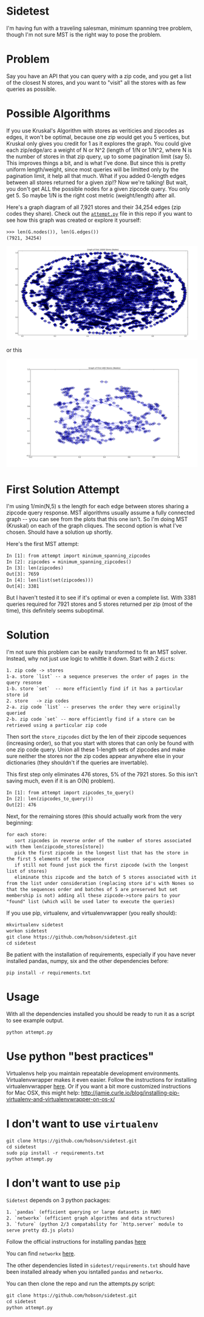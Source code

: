 # <a name="Sidetest"/>Sidetest

I'm having fun with a traveling salesman, minimum spanning tree problem, though I'm not sure MST is the right way to pose the problem.  

# <a name="Problem"/>Problem

Say you have an API that you can query with a zip code, and you get a list of the closest N stores, and you want to "visit" all the stores with as few queries as possible. 

# <a name="PossibleAlgorithms"/>Possible Algorithms

If you use Kruskal's Algorithm with stores as veriticies and zipcodes as edges, it won't be optimal, because one zip would get you 5 vertices, but Kruskal only gives you credit for 1 as it explores the graph. You could give each zip/edge/arc a weight of N or N^2 (length of 1/N or 1/N^2, where N is the number of stores in that zip query, up to some pagination limit (say 5).  This improves things a bit, and is what I've done. But since this is pretty uniform length/weight, since most queries will be limitted only by the pagination limit, it help all that much. What if you added 0-length edges between all stores returned for a given zip!? Now we're talking! But wait, you don't get ALL the possible nodes for a given zipcode query. You only get 5.  So maybe 1/N is the right cost metric (weight/length) after all. 

Here's a graph diagram of all 7,921 stores and their 34,254 edges (zip codes they share). Check out the [`attempt.py`](https://github.com/hobson/sidetest/blob/master/attempt.py) file in this repo if you want to see how this graph was created or explore it yourself:

    >>> len(G.nodes()), len(G.edges())
    (7921, 34254)

![Force-Directed Graph Diagram](spring50edges.png?raw=true "50 Store-Zipcode Edges, Force-Directed Layout")

or this

![Shell Graph Diagram](shell50edges.png?raw=true "50 Store-Zipcode Edges, Shell (Circle) Layout")

# <a name="FirstSolutionAttempt"/>First Solution Attempt

I'm using 1/min(N,5) s the length for each edge between stores sharing a zipcode query response. MST algorithms usually assume a fully connected graph -- you can see from the plots that this one isn't. So I'm doing MST (Kruskal) on each of the graph cliques. The second option is what I've chosen. Should have a solution up shortly.

Here's the first MST attempt:

    In [1]: from attempt import minimum_spanning_zipcodes
    In [2]: zipcodes = minimum_spanning_zipcodes()
    In [3]: len(zipcodes)
    Out[3]: 7659
    In [4]: len(list(set(zipcodes)))
    Out[4]: 3381

But I haven't tested it to see if it's optimal or even a complete list. With 3381 queries required for 7921 stores and 5 stores returned per zip (most of the time), this definitely seems suboptimal.

# <a name="Solution">Solution

I'm not sure this problem can be easily transformed to fit an MST solver. Instead, why not just use logic to whittle it down. Start with 2 `dict`s:

    1. zip code -> stores
    1-a. store `list` -- a sequence preserves the order of pages in the query resonse
    1-b. store `set`  -- more efficiently find if it has a particular store id
    2. store   -> zip codes
    2-a. zip code `list` -- preserves the order they were originally queried
    2-b. zip code `set` -- more efficiently find if a store can be retrieved using a particular zip code

Then sort the `store_zipcodes` dict by the len of their zipcode sequences (increasing order), so that you start with stores that can only be found with one zip code query. Union all these 1-length sets of zipcodes and make sure neither the stores nor the zip codes appear anywhere else in your dictionaries (they shouldn't if the queries are invertable).

This first step only eliminates 476 stores, 5% of the 7921 stores. So this isn't saving much, even if it is an O(N) problem).

    In [1]: from attempt import zipcodes_to_query()
    In [2]: len(zipcodes_to_query())
    Out[2]: 476

Next, for the remaining stores (this should actually work from the very beginning:

    for each store:
       sort zipcodes in reverse order of the number of stores associated with them len(zipcode_stores[store])
       pick the first zipcode in the longest list that has the store in the first 5 elements of the sequence
       if still not found just pick the first zipcode (with the longest list of stores)
       eliminate this zipcode and the batch of 5 stores associated with it from the list under consideration (replacing store id's with Nones so that the sequences order and batches of 5 are preserved but set membership is not) adding all these zipcode->store pairs to your "found" list (which will be used later to execute the queries)

If you use pip, virtualenv, and virtualenvwrapper (you really should):

    mkvirtualenv sidetest
    workon sidetest
    git clone https://github.com/hobson/sidetest.git
    cd sidetest

Be patient with the installation of requirements, especially if you have never installed pandas, numpy, six and the other dependencies before:

    pip install -r requirements.txt

# <a name="Usage"/>Usage

With all the dependencies installed you should be ready to run it as a script to see example output.  

    python attempt.py


# <a name="UsePythonBestPractices"/>Use python "best practices"

Virtualenvs help you maintain repeatable development environments. Virtualenvwrapper makes it even easier. Follow the instructions for installing virtualenvwrapper [here](http://virtualenvwrapper.readthedocs.org/en/latest/install.html). Or if you want a bit more customized instructions for Mac OSX, this might help: http://jamie.curle.io/blog/installing-pip-virtualenv-and-virtualenvwrapper-on-os-x/

# I don't want to use `virtualenv`

    git clone https://github.com/hobson/sidetest.git
    cd sidetest
    sudo pip install -r requirements.txt
    python attempt.py

# I don't want to use `pip`

`Sidetest` depends on 3 python packages:

    1. `pandas` (efficient querying or large datasets in RAM)
    2. `networkx` (efficient graph algorithms and data structures)
    3. `future` (python 2/3 compatability for `http.server` module to serve pretty d3.js plots)

Follow the official instructions for installing pandas [here](http://pandas.pydata.org/pandas-docs/stable/install.html)

You can find `networkx` [here](https://networkx.github.io/download.html).

The other dependencies listed in `sidetest/requirements.txt` should have been installed already when you isntalled `pandas` and `networkx`.

You can then clone the repo and run the attempts.py script:

    git clone https://github.com/hobson/sidetest.git
    cd sidetest
    python attempt.py
